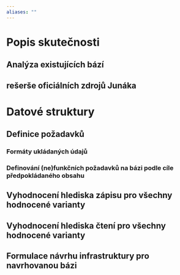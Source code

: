 ```yaml
---
aliases: ""
---
```




# Popis skutečnosti
## Analýza existujících bází


## rešerše oficiálních zdrojů Junáka



# Datové struktury
## Definice požadavků
### Formáty ukládaných údajů
### Definování (ne)funkčních požadavků na bázi podle cíle předpokládaného obsahu
## Vyhodnocení hlediska zápisu pro všechny hodnocené varianty
## Vyhodnocení hlediska čtení pro všechny hodnocené varianty
## Formulace návrhu infrastruktury pro navrhovanou bázi

